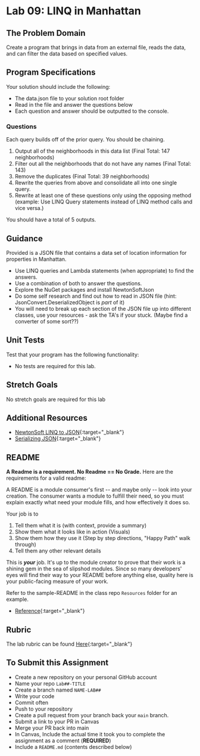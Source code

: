# Lab 09: LINQ in Manhattan

## The Problem Domain

Create a program that brings in data from an external file, reads the data, and can filter the data based on specified values.

## Program Specifications

Your solution should include the following:

- The data.json file to your solution root folder
- Read in the file and answer the questions below
- Each question and answer should be outputted to the console.

### Questions

Each query builds off of the prior query. You should be chaining.

1. Output all of the neighborhoods in this data list (Final Total: 147 neighborhoods)
1. Filter out all the neighborhoods that do not have any names (Final Total: 143)
1. Remove the duplicates (Final Total: 39 neighborhoods)
1. Rewrite the queries from above and consolidate all into one single query.
1. Rewrite at least one of these questions only using the opposing method (example: Use LINQ Query statements instead of LINQ method calls and vice versa.)

You should have a total of 5 outputs.

## Guidance

Provided is a JSON file that contains a data set of location information for properties in Manhattan.

- Use LINQ queries and Lambda statements (when appropriate) to find the answers.
- Use a combination of both to answer the questions.
- Explore the NuGet packages and install NewtonSoftJson
- Do some self research and find out how to read in JSON file (hint: JsonConvert.DeserializedObject is *part* of it)
- You will need to break up each section of the JSON file up into different classes, use your resources - ask the TA's if your stuck. (Maybe find a converter of some sort??)

## Unit Tests

Test that your program has the following functionality:

- No tests are required for this lab.

## Stretch Goals

No stretch goals are required for this lab

## Additional Resources

- [NewtonSoft LINQ to JSON](https://www.newtonsoft.com/json/help/html/LINQtoJSON.htm){:target="_blank"}
- [Serializing JSON](https://www.newtonsoft.com/json/help/html/SerializingJSON.htm){:target="_blank"}

## README

**A Readme is a requirement. No Readme == No Grade.**
Here are the requirements for a valid readme:

A README is a module consumer's first -- and maybe only -- look into your creation. The consumer wants a module to fulfill their need, so you must explain exactly what need your module fills, and how effectively it does so.

Your job is to

1. Tell them what it is (with context, provide a summary)
1. Show them what it looks like in action (Visuals)
1. Show them how they use it (Step by step directions, "Happy Path" walk through)
1. Tell them any other relevant details

This is ***your*** job. It's up to the module creator to prove that their work is a shining gem in the sea of slipshod modules. Since so many developers' eyes will find their way to your README before anything else, quality here is your public-facing measure of your work.

Refer to the sample-README in the class repo `Resources` folder for an example.

- [Reference](https://github.com/noffle/art-of-readme){:target="_blank"}

## Rubric

The lab rubric can be found [Here](../resources/rubric){:target="_blank"}

## To Submit this Assignment

- Create a new repository on your personal GitHub account
- Name your repo `Lab##-TITLE`
- Create a branch named `NAME-LAB##`
- Write your code
- Commit often
- Push to your repository
- Create a pull request from your branch back your `main` branch.
- Submit a link to your PR in Canvas
- Merge your PR back into main
- In Canvas, Include the actual time it took you to complete the assignment as a comment (**REQUIRED**)
- Include a `README.md` (contents described below)
